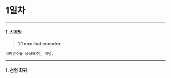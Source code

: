 # 1일차 


-----------------------


#### **1. 신경망**


> **1.1 one-hot encoder**

```
더미변수를 생성해주는 개념.
```


-----------------------


#### **1. 선형 회귀**